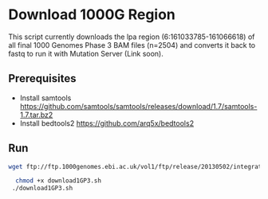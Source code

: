 
# Download 1000G Region

This script currently downloads the lpa region (6:161033785-161066618) of all final 1000 Genomes Phase 3 BAM files (n=2504) and converts it back to fastq to run it with Mutation Server (Link soon). 

## Prerequisites
* Install samtools https://github.com/samtools/samtools/releases/download/1.7/samtools-1.7.tar.bz2
* Install bedtools2 https://github.com/arq5x/bedtools2

## Run

 ```bash
 wget ftp://ftp.1000genomes.ebi.ac.uk/vol1/ftp/release/20130502/integrated_call_samples_v3.20130502.ALL.panel -O samples.txt
```
  

 ```bash
   chmod +x download1GP3.sh
  ./download1GP3.sh
```
